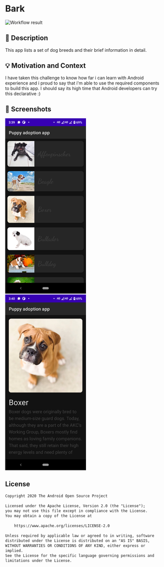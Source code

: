 # Bark

![Workflow result](https://github.com/JovinPJ/ComposeBarkChallenge/workflows/Check/badge.svg)


## :scroll: Description
This app lists a set of dog breeds and their brief information in detail.


## :bulb: Motivation and Context
I have taken this challenge to know how far i can learn with Android experience and i proud to say that i'm able to
use the required components to build this app. I should say its high time that Android developers can try this declarative :)


## :camera_flash: Screenshots
<!-- You can add more screenshots here if you like -->
<img src="/results/screenshot_1.png" width="260">&emsp;<img src="/results/screenshot_2.png" width="260">

## License
```
Copyright 2020 The Android Open Source Project

Licensed under the Apache License, Version 2.0 (the "License");
you may not use this file except in compliance with the License.
You may obtain a copy of the License at

    https://www.apache.org/licenses/LICENSE-2.0

Unless required by applicable law or agreed to in writing, software
distributed under the License is distributed on an "AS IS" BASIS,
WITHOUT WARRANTIES OR CONDITIONS OF ANY KIND, either express or implied.
See the License for the specific language governing permissions and
limitations under the License.
```